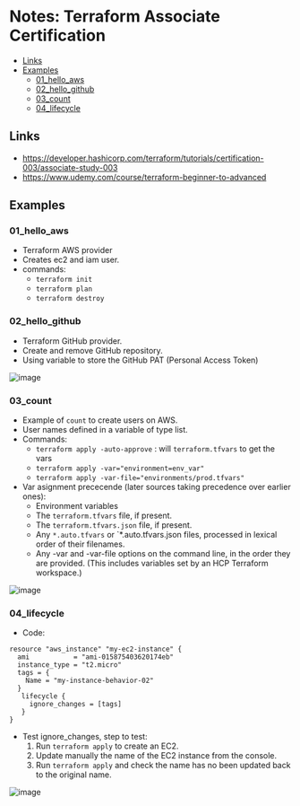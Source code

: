 <h1>Notes: Terraform Associate Certification</h1>

<!-- TOC -->
  * [Links](#links)
  * [Examples](#examples)
    * [01_hello_aws](#01helloaws)
    * [02_hello_github](#02hellogithub)
    * [03_count](#03count)
    * [04_lifecycle](#04lifecycle)
<!-- TOC -->

## Links
* https://developer.hashicorp.com/terraform/tutorials/certification-003/associate-study-003
* https://www.udemy.com/course/terraform-beginner-to-advanced

## Examples
### 01_hello_aws
* Terraform AWS provider
* Creates ec2 and iam user.
* commands:
  * `terraform init`
  * `terraform plan`
  * `terraform destroy`

### 02_hello_github
* Terraform GitHub provider.
* Create and remove GitHub repository.
* Using variable to store the GitHub PAT (Personal Access Token)

![image](https://github.com/user-attachments/assets/4c0f7131-9bd4-4078-884e-3c17e9e27012)

### 03_count
* Example of `count` to create users on AWS.
* User names defined in a variable of type list.
* Commands:
  * `terraform apply -auto-approve` : will `terraform.tfvars` to get the vars
  * `terraform apply -var="environment=env_var"`
  * `terraform apply -var-file="environments/prod.tfvars"`
* Var asignment prececende (later sources taking precedence over earlier ones):
  * Environment variables
  * The `terraform.tfvars` file, if present.
  * The `terraform.tfvars.json` file, if present.
  * Any `*.auto.tfvars` or `*.auto.tfvars.json files, processed in lexical order of their filenames.
  * Any -var and -var-file options on the command line, in the order they are provided. (This includes variables set by an HCP Terraform workspace.)

![image](https://github.com/user-attachments/assets/b75f5814-6310-40ea-b8f3-85f88688c227)

### 04_lifecycle
* Code:
```hcl
resource "aws_instance" "my-ec2-instance" {
  ami           = "ami-015875403620174eb"
  instance_type = "t2.micro"
  tags = {
    Name = "my-instance-behavior-02"
  }
   lifecycle {
     ignore_changes = [tags]
   }
}
```

* Test ignore_changes, step to test:
  1. Run `terraform apply` to create an EC2.
  2. Update manually the name of the EC2 instance from the console.
  3. Run `terraform apply` and check the name has no been updated back to the original name.  

![image](https://github.com/user-attachments/assets/fe6373ac-9ed5-46af-b2b3-be1da6dab834)






